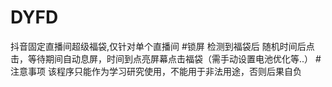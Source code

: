 # DYFD
抖音固定直播间超级福袋,仅针对单个直播间
#锁屏 
检测到福袋后 随机时间后点击，等待期间自动息屏，时间到点亮屏幕点击福袋（需手动设置电池优化等..）
#注意事项
该程序只能作为学习研究使用，不能用于非法用途，否则后果自负

